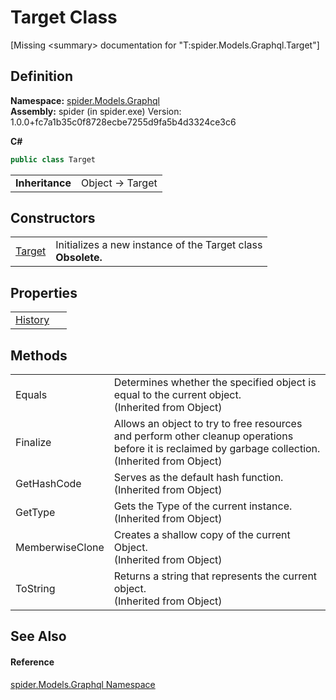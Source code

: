 # Target Class


\[Missing &lt;summary&gt; documentation for "T:spider.Models.Graphql.Target"\]



## Definition
**Namespace:** <a href="a7324a28-4f46-beaa-9269-26a8fa385391">spider.Models.Graphql</a>  
**Assembly:** spider (in spider.exe) Version: 1.0.0+fc7a1b35c0f8728ecbe7255d9fa5b4d3324ce3c6

**C#**
``` C#
public class Target
```

<table><tr><td><strong>Inheritance</strong></td><td>Object  →  Target</td></tr>
</table>



## Constructors
<table>
<tr>
<td><a href="0d75d2cb-97c9-6836-a1b6-59beb5751259">Target</a></td>
<td>Initializes a new instance of the Target class<br /><strong>Obsolete.</strong></td></tr>
</table>

## Properties
<table>
<tr>
<td><a href="78ed477e-1a1c-21fe-8b77-d62fad69d678">History</a></td>
<td> </td></tr>
</table>

## Methods
<table>
<tr>
<td>Equals</td>
<td>Determines whether the specified object is equal to the current object.<br />(Inherited from Object)</td></tr>
<tr>
<td>Finalize</td>
<td>Allows an object to try to free resources and perform other cleanup operations before it is reclaimed by garbage collection.<br />(Inherited from Object)</td></tr>
<tr>
<td>GetHashCode</td>
<td>Serves as the default hash function.<br />(Inherited from Object)</td></tr>
<tr>
<td>GetType</td>
<td>Gets the Type of the current instance.<br />(Inherited from Object)</td></tr>
<tr>
<td>MemberwiseClone</td>
<td>Creates a shallow copy of the current Object.<br />(Inherited from Object)</td></tr>
<tr>
<td>ToString</td>
<td>Returns a string that represents the current object.<br />(Inherited from Object)</td></tr>
</table>

## See Also


#### Reference
<a href="a7324a28-4f46-beaa-9269-26a8fa385391">spider.Models.Graphql Namespace</a>  
